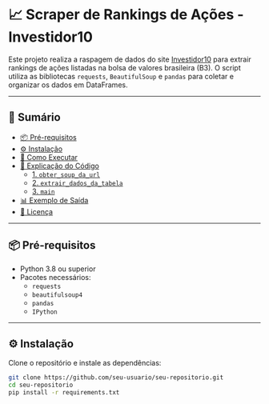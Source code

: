 # 📈 Scraper de Rankings de Ações - Investidor10

Este projeto realiza a raspagem de dados do site [Investidor10](https://investidor10.com.br/acoes/rankings/) para extrair rankings de ações listadas na bolsa de valores brasileira (B3). O script utiliza as bibliotecas `requests`, `BeautifulSoup` e `pandas` para coletar e organizar os dados em DataFrames.

---

## 📑 Sumário

- [📦 Pré-requisitos](#-pré-requisitos)
- [⚙️ Instalação](#️-instalação)
- [🚀 Como Executar](#-como-executar)
- [🧠 Explicação do Código](#-explicação-do-código)
  - [1. `obter_soup_da_url`](#1-obter_soup_da_url)
  - [2. `extrair_dados_da_tabela`](#2-extrair_dados_da_tabela)
  - [3. `main`](#3-main)
- [📊 Exemplo de Saída](#-exemplo-de-saída)
- [📝 Licença](#-licença)

---

## 📦 Pré-requisitos

- Python 3.8 ou superior
- Pacotes necessários:
  - `requests`
  - `beautifulsoup4`
  - `pandas`
  - `IPython`

---

## ⚙️ Instalação

Clone o repositório e instale as dependências:

```bash
git clone https://github.com/seu-usuario/seu-repositorio.git
cd seu-repositorio
pip install -r requirements.txt

